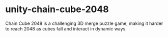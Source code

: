 # unity-chain-cube-2048
 Chain Cube 2048 is a challenging 3D merge puzzle game, making it harder to reach 2048 as cubes fall and interact in dynamic ways.
